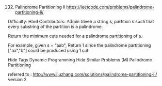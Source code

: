 132. Palindrome Partitioning II https://leetcode.com/problems/palindrome-partitioning-ii/

Difficulty: Hard
Contributors: Admin
Given a string s, partition s such that every substring of the partition is a palindrome.

Return the minimum cuts needed for a palindrome partitioning of s.

For example, given s = "aab",
Return 1 since the palindrome partitioning ["aa","b"] could be produced using 1 cut.

Hide Tags Dynamic Programming
Hide Similar Problems (M) Palindrome Partitioning

referred to : http://www.jiuzhang.com/solutions/palindrome-partitioning-ii/ version 2
